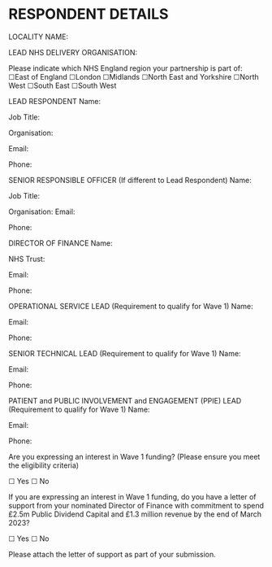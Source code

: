 # RESPONDENT DETAILS

LOCALITY NAME:  

LEAD NHS DELIVERY ORGANISATION:

Please indicate which NHS England region your partnership is part of:
☐East of England
☐London
☐Midlands
☐North East and Yorkshire
☐North West
☐South East
☐South West

LEAD RESPONDENT
Name:  

Job Title:

Organisation:

Email:

 Phone:

SENIOR RESPONSIBLE OFFICER (If different to Lead Respondent)
Name:

Job Title:

Organisation:
Email:  

Phone:  

DIRECTOR OF FINANCE
Name:

NHS Trust:

Email:

Phone:

OPERATIONAL SERVICE LEAD (Requirement to qualify for Wave 1)
Name:

Email:

Phone:

SENIOR TECHNICAL LEAD (Requirement to qualify for Wave 1)
Name:

Email:

Phone:

PATIENT and PUBLIC INVOLVEMENT and ENGAGEMENT (PPIE) LEAD (Requirement to qualify for Wave 1)
Name:

Email:

Phone:

Are you expressing an interest in Wave 1 funding?  (Please ensure you meet the eligibility criteria)

  ☐   Yes
  ☐   No

If you are expressing an interest in Wave 1 funding, do you have a letter of support from your nominated Director of Finance with commitment to spend £2.5m Public Dividend Capital and £1.3 million revenue by the end of March 2023?  

  ☐   Yes
  ☐   No

Please attach the letter of support as part of your submission.
